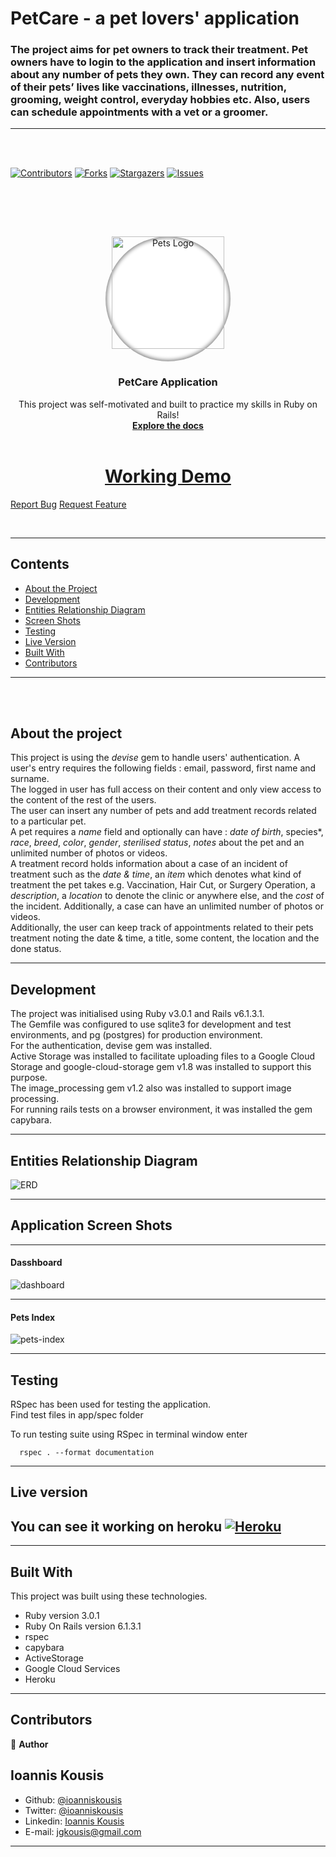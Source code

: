 # PetCare - a pet lovers' application

### The project aims for pet owners to track their treatment. Pet owners have to login to the application and insert information about any number of pets they own. They can record any event of their pets’ lives like vaccinations, illnesses, nutrition, grooming, weight control, everyday hobbies etc. Also, users can schedule appointments with a vet or a groomer.
<hr/>
<br/><br/>

<!--
*** Thanks for checking out this README Template. If you have a suggestion that would
*** make this better, please fork the repo and create a pull request or simply open
*** an issue with the tag "enhancement".
*** Thanks again! Now go create something AMAZING! :D
-->

<!-- PROJECT SHIELDS -->
<!--
*** I'm using markdown "reference style" links for readability.
*** Reference links are enclosed in brackets [ ] instead of parentheses ( ).
*** See the bottom of this document for the declaration of the reference variables
*** for contributors-url, forks-url, etc. This is an optional, concise syntax you may use.
*** https://www.markdownguide.org/basic-syntax/#reference-style-links
-->

[![Contributors][contributors-shield]][contributors-url]
[![Forks][forks-shield]][forks-url]
[![Stargazers][stars-shield]][stars-url]
[![Issues][issues-shield]][issues-url]

<br/><br/>


<!-- PROJECT LOGO -->
<br />
<p align="center">
  <a href="https://github.com/ioanniskousis/PetCare" style="display: block; width:200px; height:200px; background-color: white; border-radius: 50%; box-shadow: 0 0 6px 2px gray inset">
    <img src="app/assets/images/pet-icon.png" alt="Pets Logo" width="180" height="180">
  </a>
  
  <h3 align="center">PetCare Application</h3>
  
  <p align="center">
    This project was self-motivated and built to practice my skills in Ruby on Rails!
    <br />
    <a href="https://github.com/ioanniskousis/PetCare"><strong>Explore the docs</strong></a>
    <br />
    <br />
    <h1 style="text-align: center"><a href="https://jk-petcare.herokuapp.com">Working Demo</a></h1>
    <a href="https://github.com/ioanniskousis/PetCare/issues">Report Bug</a>
    <a href="https://github.com/ioanniskousis/PetCare/issues">Request Feature</a>
  </p>
</p>

<br/>
<hr/>

<!-- TABLE OF CONTENTS -->

## Contents

- [About the Project](#about-the-project)
- [Development](#development)
- [Entities Relationship Diagram](#entities-relationship-diagram)
- [Screen Shots](#application-screen-shots)
- [Testing](#testing)
- [Live Version](#live-version)
- [Built With](#built-with)
- [Contributors](#contributors)
  
<hr/>

<br/><br/>

<!-- ABOUT THE PROJECT -->

## About the project

This project is using the *devise* gem to handle users' authentication. A user's entry requires the following fields : email, password, first name and surname.  
The logged in user has full access on their content and only view access to the content of the rest of the users.  
The user can insert any number of pets and add treatment records related to a particular pet.  
A pet requires a *name* field and optionally can have : *date of birth*, species*, *race*, *breed*, *color*, *gender*, *sterilised status*, *notes* about the pet and an unlimited number of photos or videos.  
A treatment record holds information about a case of an incident of treatment such as the *date & time*, an *item* which denotes what kind of treatment the pet takes e.g. Vaccination, Hair Cut, or Surgery Operation, a *description*, a *location* to denote the clinic or anywhere else, and the *cost* of the incident. Additionally, a case can have an unlimited number of photos or videos.  
Additionally, the user can keep track of appointments related to their pets treatment noting the date & time, a title, some content, the location and the done status.


<hr/>

<!-- APPLICTION SCREENSHOTS -->

## Development

The project was initialised using Ruby v3.0.1 and Rails v6.1.3.1.  
The Gemfile was configured to use sqlite3 for development and test environments, and pg (postgres) for production environment.  
For the authentication, devise gem was installed.  
Active Storage was installed to facilitate uploading files to a Google Cloud Storage and google-cloud-storage gem v1.8 was installed to support this purpose.  
The image_processing gem v1.2 also was installed to support image processing.  
For running rails tests on a browser environment, it was installed the gem capybara.  

<hr/>


## Entities Relationship Diagram

<img src="app/assets/images/screenshots/ERD.png" alt="ERD">

<hr/>

<!-- APPLICTION SCREENSHOTS -->

## Application Screen Shots
<hr/>

#### Dasshboard

<img src="app/assets/images/screenshots/dashboard.png" alt="dashboard">
<hr />

#### Pets Index

<img src="app/assets/images/screenshots/pets-index.png" alt="pets-index">
<hr />

<!-- TEST -->

## Testing
RSpec has been used for testing the application.  
Find test files in app/spec folder

To run testing suite using RSpec in terminal window enter 

```
  rspec . --format documentation
```

<hr/>


<!-- LIVE VERSION -->

## Live version

## You can see it working on heroku [![Heroku](https://pyheroku-badge.herokuapp.com/?app=blooming-meadow-82208)](https://jk-petcare.herokuapp.com)


<hr/>

<!-- BUILT WITH -->

## Built With

This project was built using these technologies.

- Ruby version 3.0.1
- Ruby On Rails version 6.1.3.1
- rspec
- capybara
- ActiveStorage
- Google Cloud Services
- Heroku

<hr/>

<!-- CONTACT -->

## Contributors

:bust_in_silhouette: **Author**

## Ioannis Kousis

- Github: [@ioanniskousis](https://github.com/ioanniskousis)
- Twitter: [@ioanniskousis](https://twitter.com/ioanniskousis)
- Linkedin: [Ioannis Kousis](https://www.linkedin.com/in/jgkousis)
- E-mail: jgkousis@gmail.com


<hr/>

<!-- MARKDOWN LINKS & IMAGES -->
<!-- https://www.markdownguide.org/basic-syntax/#reference-style-links -->

[contributors-shield]: https://img.shields.io/github/contributors/ioanniskousis/Opinions.svg?style=flat-square
[contributors-url]: https://github.com/ioanniskousis/Opinions/graphs/contributors
[forks-shield]: https://img.shields.io/github/forks/ioanniskousis/Opinions.svg?style=flat-square
[forks-url]: https://github.com/ioanniskousis/Opinions/network/members
[stars-shield]: https://img.shields.io/github/stars/ioanniskousis/Opinions.svg?style=flat-square
[stars-url]: https://github.com/ioanniskousis/Opinions/stargazers
[issues-shield]: https://img.shields.io/github/issues/ioanniskousis/Opinions.svg?style=flat-square
[issues-url]: https://github.com/ioanniskousis/Opinions/issues
